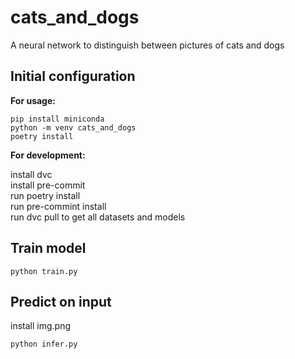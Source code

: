 # cats_and_dogs
A neural network to distinguish between pictures of cats and dogs

## Initial configuration
**For usage:**

```
pip install miniconda
python -m venv cats_and_dogs
poetry install
```

**For development:**

install dvc  
install pre-commit  
run poetry install  
run pre-commint install  
run dvc pull to get all datasets and models  

## Train model
```
python train.py
```

## Predict on input
install img.png
```
python infer.py
```
